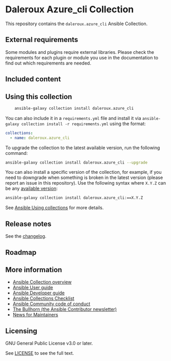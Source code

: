 # Daleroux Azure_cli Collection

This repository contains the `daleroux.azure_cli` Ansible Collection.

<!--start requires_ansible-->
<!--end requires_ansible-->

## External requirements

Some modules and plugins require external libraries. Please check the requirements for each plugin or module you use in the documentation to find out which requirements are needed.

## Included content

<!--start collection content-->
<!--end collection content-->

## Using this collection

```bash
    ansible-galaxy collection install daleroux.azure_cli
```

You can also include it in a `requirements.yml` file and install it via `ansible-galaxy collection install -r requirements.yml` using the format:

```yaml
collections:
  - name: daleroux.azure_cli
```

To upgrade the collection to the latest available version, run the following command:

```bash
ansible-galaxy collection install daleroux.azure_cli --upgrade
```

You can also install a specific version of the collection, for example, if you need to downgrade when something is broken in the latest version (please report an issue in this repository). Use the following syntax where `X.Y.Z` can be any [available version](https://galaxy.ansible.com/daleroux/azure_cli):

```bash
ansible-galaxy collection install daleroux.azure_cli:==X.Y.Z
```

See [Ansible Using collections](https://docs.ansible.com/ansible/latest/user_guide/collections_using.html) for more details.

## Release notes

See the [changelog](https://github.com/ansible-collections/REPONAMEHERE/tree/main/CHANGELOG.rst).

## Roadmap

<!-- Optional. Include the roadmap for this collection, and the proposed release/versioning strategy so users can anticipate the upgrade/update cycle. -->

## More information

<!-- List out where the user can find additional information, such as working group meeting times, slack/IRC channels, or documentation for the product this collection automates. At a minimum, link to: -->

- [Ansible Collection overview](https://github.com/ansible-collections/overview)
- [Ansible User guide](https://docs.ansible.com/ansible/devel/user_guide/index.html)
- [Ansible Developer guide](https://docs.ansible.com/ansible/devel/dev_guide/index.html)
- [Ansible Collections Checklist](https://github.com/ansible-collections/overview/blob/main/collection_requirements.rst)
- [Ansible Community code of conduct](https://docs.ansible.com/ansible/devel/community/code_of_conduct.html)
- [The Bullhorn (the Ansible Contributor newsletter)](https://us19.campaign-archive.com/home/?u=56d874e027110e35dea0e03c1&id=d6635f5420)
- [News for Maintainers](https://github.com/ansible-collections/news-for-maintainers)

## Licensing

GNU General Public License v3.0 or later.

See [LICENSE](https://www.gnu.org/licenses/gpl-3.0.txt) to see the full text.
